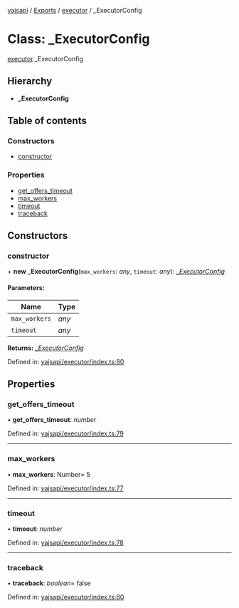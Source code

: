 [yajsapi](../README.md) / [Exports](../modules.md) / [executor](../modules/executor.md) / _ExecutorConfig

# Class: \_ExecutorConfig

[executor](../modules/executor.md)._ExecutorConfig

## Hierarchy

* **_ExecutorConfig**

## Table of contents

### Constructors

- [constructor](executor._executorconfig.md#constructor)

### Properties

- [get\_offers\_timeout](executor._executorconfig.md#get_offers_timeout)
- [max\_workers](executor._executorconfig.md#max_workers)
- [timeout](executor._executorconfig.md#timeout)
- [traceback](executor._executorconfig.md#traceback)

## Constructors

### constructor

\+ **new _ExecutorConfig**(`max_workers`: *any*, `timeout`: *any*): [*\_ExecutorConfig*](executor._executorconfig.md)

#### Parameters:

Name | Type |
------ | ------ |
`max_workers` | *any* |
`timeout` | *any* |

**Returns:** [*\_ExecutorConfig*](executor._executorconfig.md)

Defined in: [yajsapi/executor/index.ts:80](https://github.com/golemfactory/yajsapi/blob/289a25a/yajsapi/executor/index.ts#L80)

## Properties

### get\_offers\_timeout

• **get\_offers\_timeout**: *number*

Defined in: [yajsapi/executor/index.ts:79](https://github.com/golemfactory/yajsapi/blob/289a25a/yajsapi/executor/index.ts#L79)

___

### max\_workers

• **max\_workers**: Number= 5

Defined in: [yajsapi/executor/index.ts:77](https://github.com/golemfactory/yajsapi/blob/289a25a/yajsapi/executor/index.ts#L77)

___

### timeout

• **timeout**: *number*

Defined in: [yajsapi/executor/index.ts:78](https://github.com/golemfactory/yajsapi/blob/289a25a/yajsapi/executor/index.ts#L78)

___

### traceback

• **traceback**: *boolean*= false

Defined in: [yajsapi/executor/index.ts:80](https://github.com/golemfactory/yajsapi/blob/289a25a/yajsapi/executor/index.ts#L80)
